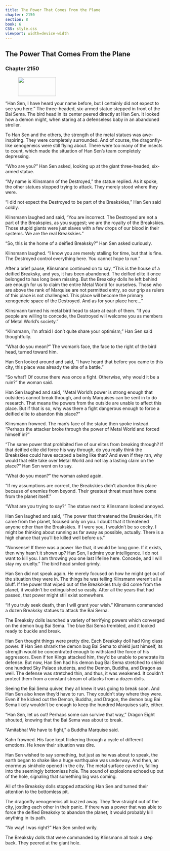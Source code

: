 ```yaml
---
title: The Power That Comes From the Plane
chapter: 2150
section: 8
book: 6
CSS: style.css
viewport: width=device-width
---
```


## The Power That Comes From the Plane

### Chapter 2150

<figure>
	<img src="../Images/gem.gif" alt="" id="gem" width="120" height="60" />
</figure>

“Han Sen, I have heard your name before, but I certainly did not expect to see you here.” The three-headed, six-armed statue stepped in front of the Bai Sema. The bird head in its center peered directly at Han Sen. It looked how a demon might, when staring at a defenseless baby in an abandoned stroller.

To Han Sen and the others, the strength of the metal statues was awe-inspiring. They were completely surrounded. And of course, the dragonfly-like xenogeneics were still flying about. There were too many of the insects to count, which made the situation of Han Sen’s team completely depressing.

“Who are you?” Han Sen asked, looking up at the giant three-headed, six-armed statue.

“My name is Klinsmann of the Destroyed,” the statue replied. As it spoke, the other statues stopped trying to attack. They merely stood where they were.

“I did not expect the Destroyed to be part of the Breakskies,” Han Sen said coldly.

Klinsmann laughed and said, “You are incorrect. The Destroyed are not a part of the Breakspies, as you suggest; we are the royalty of the Breakskies. Those stupid giants were just slaves with a few drops of our blood in their systems. We are the real Breakskies.”

“So, this is the home of a deified Breaksky?” Han Sen asked curiously.

Klinsmann laughed. “I know you are merely stalling for time, but that is fine. The Destroyed control everything here. You cannot hope to run.”

After a brief pause, Klinsmann continued on to say, “This is the house of a deified Breaksky, and yes, it has been abandoned. The deified elite it once belonged to has long been missing. But the Breaksky dolls he left behind are enough for us to claim the entire Metal World for ourselves. Those who are above the rank of Marquise are not permitted entry, so our grip as rulers of this place is not challenged. This place will become the primary xenogeneic space of the Destroyed. And as for your place here…”

Klinsmann turned his metal bird head to stare at each of them. “If you people are willing to concede, the Destroyed will welcome you as members of Metal World’s society.”

“Klinsmann, I’m afraid I don’t quite share your optimism,” Han Sen said thoughtfully.

“What do you mean?” The woman’s face, the face to the right of the bird head, turned toward him.

Han Sen looked around and said, “I have heard that before you came to this city, this place was already the site of a battle.”

“So what? Of course there was once a fight. Otherwise, why would it be a ruin?” the woman said.

Han Sen laughed and said, “Metal World’s power is strong enough that outsiders cannot break through, and only Marquises can be sent in to do research. That means the powers from the outside are unable to affect this place. But if that is so, why was there a fight dangerous enough to force a deified elite to abandon this place?”

Klinsmann frowned. The man’s face of the statue then spoke instead. “Perhaps the attacker broke through the power of Metal World and forced himself in?”

“The same power that prohibited five of our elites from breaking through? If that deified elite did force his way through, do you really think the Breakskies could have escaped a being like that? And even if they ran, why would that elite take over Metal World and not lay a lasting claim on the place?” Han Sen went on to say.

“What do you mean?” the woman asked again.

“If my assumptions are correct, the Breakskies didn’t abandon this place because of enemies from beyond. Their greatest threat must have come from the planet itself.”

“What are you trying to say?” The statue next to Klinsmann looked annoyed.

Han Sen laughed and said, “The power that threatened the Breakskies, if it came from the planet, focused only on you. I doubt that it threatened anyone other than the Breakskies. If I were you, I wouldn’t be so cocky. I might be thinking about running as far away as possible, actually. There is a high chance that you’ll be killed well before us.”

“Nonsense! If there was a power like that, it would be long gone. If it exists, then why hasn’t it shown up? Han Sen, I admire your intelligence. I do not want to kill you. I am throwing you one last lifeline here. Concede, and I will stay my cruelty.” The bird head smiled grimly.

Han Sen did not speak again. He merely focused on how he might get out of the situation they were in. The things he was telling Klinsmann weren’t all a bluff. If the power that wiped out of the Breakskies truly did come from the planet, it wouldn’t be extinguished so easily. After all the years that had passed, that power might still exist somewhere.

“If you truly seek death, then I will grant your wish.” Klinsmann commanded a dozen Breaksky statues to attack the Bai Serna.

The Breaksky dolls launched a variety of terrifying powers which converged on the demon bug Bai Sema. The blue Bai Sema trembled, and it looked ready to buckle and break.

Han Sen thought things were pretty dire. Each Breaksky doll had King class power. If Han Sen shrank the demon bug Bai Sema to shield just himself, its strength would be concentrated enough to withstand the force of his aggressors. Even if ten Kings attacked him, they’d be unable to penetrate its defense. But now, Han Sen had his demon bug Bai Sema stretched to shield one hundred Sky Palace students, and the Demon, Buddha, and Dragon as well. The defense was stretched thin, and thus, it was weakened. It couldn’t protect them from a constant stream of attacks from a dozen dolls.

Seeing the Bai Sema quiver, they all knew it was going to break soon. And Han Sen also knew they’d have to run. They couldn’t stay where they were. Even if he kicked out the Demon, Buddha, and Dragon, the demon bug Bai Sema likely wouldn’t be enough to keep the hundred Marquises safe, either.

“Han Sen, let us out! Perhaps some can survive that way,” Dragon Eight shouted, knowing that the Bai Sema was about to break.

“Amitabha! We have to fight,” a Buddha Marquise said.

Kahn frowned. His face kept flickering through a cycle of different emotions. He knew their situation was dire.

Han Sen wished to say something, but just as he was about to speak, the earth began to shake like a huge earthquake was underway. And then, an enormous sinkhole opened in the city. The metal surface caved in, falling into the seemingly bottomless hole. The sound of explosions echoed up out of the hole, signaling that something big was coming.

All of the Breaksky dolls stopped attacking Han Sen and turned their attention to the bottomless pit.

The dragonfly xenogeneics all buzzed away. They flew straight out of the city, jostling each other in their panic. If there was a power that was able to force the deified Breaksky to abandon the planet, it would probably kill anything in its path.

“No way! I was right?” Han Sen smiled wrily.

The Breaksky dolls that were commanded by Klinsmann all took a step back. They peered at the giant hole.